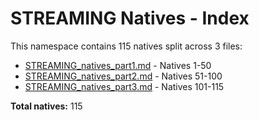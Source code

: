 # STREAMING Natives - Index

This namespace contains 115 natives split across 3 files:

- [STREAMING_natives_part1.md](STREAMING_natives_part1.md) - Natives 1-50
- [STREAMING_natives_part2.md](STREAMING_natives_part2.md) - Natives 51-100
- [STREAMING_natives_part3.md](STREAMING_natives_part3.md) - Natives 101-115

**Total natives:** 115
